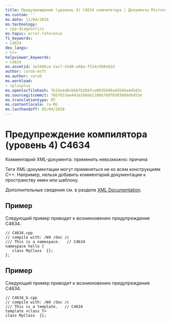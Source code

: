 ```yaml
---
title: Предупреждение (уровень 4) C4634 компилятора | Документы Microsoft
ms.custom: ''
ms.date: 11/04/2016
ms.technology:
- cpp-diagnostics
ms.topic: error-reference
f1_keywords:
- C4634
dev_langs:
- C++
helpviewer_keywords:
- C4634
ms.assetid: 3e3496ce-2ac7-43d0-a48a-f514c950e81d
author: corob-msft
ms.author: corob
ms.workload:
- cplusplus
ms.openlocfilehash: 7b19a4d0cbbb7b2b8fce0035698add596a445d3c
ms.sourcegitcommit: 76b7653ae443a2b8eb1186b789f8503609d6453e
ms.translationtype: MT
ms.contentlocale: ru-RU
ms.lasthandoff: 05/04/2018
---
```

# <a name="compiler-warning-level-4-c4634"></a>Предупреждение компилятора (уровень 4) C4634
Комментарий XML-документа: применить невозможно: причина  
  
 Теги XML-документации могут применяться не ко всем конструкциям C++.  Например, нельзя добавить комментарий документации к пространству имен или шаблону.  
  
 Дополнительные сведения см. в разделе [XML Documentation](../../ide/xml-documentation-visual-cpp.md).  
  
## <a name="example"></a>Пример  
 Следующий пример приводит к возникновению предупреждения C4634.  
  
```  
// C4634.cpp  
// compile with: /W4 /doc /c  
/// This is a namespace.   // C4634  
namespace hello {  
   class MyClass  {};  
};  
```  
  
## <a name="example"></a>Пример  
 Следующий пример приводит к возникновению предупреждения C4634.  
  
```  
// C4634_b.cpp  
// compile with: /W4 /doc /c  
/// This is a template.   // C4634  
template <class T>  
class MyClass  {};  
```